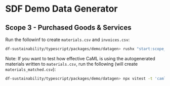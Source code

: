 # SDF Demo Data Generator

## Scope 3 - Purchased Goods & Services

Run the followinf to create `materials.csv` and `invoices.csv`:

```sh
df-sustainability/typescript/packages/demo/datagen> rushx "start:scope_3_purchased_goods" -o .
```

Note: If you want to test how effective CaML is using the autogenerated materials written to `materials.csv`, run the following (will create `materials_matched.csv`):

```sh
df-sustainability/typescript/packages/demo/datagen> npx vitest -t 'caml'
```
